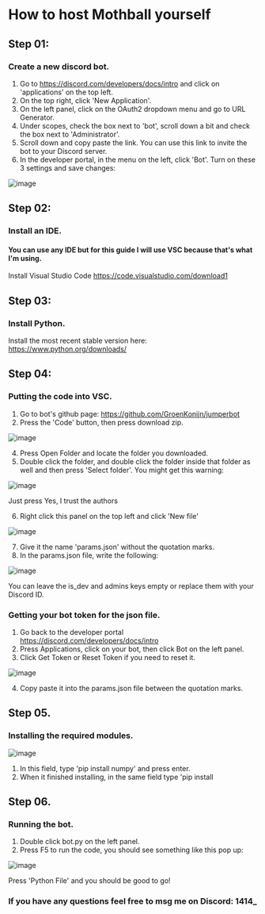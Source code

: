 # How to host Mothball yourself

## Step 01:
### Create a new discord bot.
1. Go to https://discord.com/developers/docs/intro and click on 'applications' on the top left.
2. On the top right, click 'New Application'.
3. On the left panel, click on the OAuth2 dropdown menu and go to URL Generator.
4. Under scopes, check the box next to 'bot', scroll down a bit and check the box next to 'Administrator'.
5. Scroll down and copy paste the link. You can use this link to invite the bot to your Discord server.
6. In the developer portal, in the menu on the left, click 'Bot'. Turn on these 3 settings and save changes:

![image](https://github.com/GroenKonijn/jumperbot/assets/94995135/96bc29be-5b2d-4318-af30-7ef4a192f0f2)

## Step 02:
### Install an IDE.
#### You can use any IDE but for this guide I will use VSC because that's what I'm using.
Install Visual Studio Code https://code.visualstudio.com/download1

## Step 03:
### Install Python.
Install the most recent stable version here: https://www.python.org/downloads/

## Step 04:
### Putting the code into VSC.
1. Go to bot's github page: https://github.com/GroenKonijn/jumperbot
2. Press the 'Code' button, then press download zip.

![image](https://github.com/GroenKonijn/jumperbot/assets/94995135/471d2188-f585-458b-9ad4-f3b4865c8b55)

4. Press Open Folder and locate the folder you downloaded.
5. Double click the folder, and double click the folder inside that folder as well and then press 'Select folder'.
You might get this warning:

![image](https://github.com/GroenKonijn/jumperbot/assets/94995135/40caee06-8348-47f4-8485-e2b9e6bffd0c)

   Just press Yes, I trust the authors

6. Right click this panel on the top left and click 'New file'

![image](https://github.com/GroenKonijn/jumperbot/assets/94995135/15596f4f-e71f-4fde-a113-d0dc1c8d946e)

7. Give it the name 'params.json' without the quotation marks.
8. In the params.json file, write the following:

![image](https://github.com/GroenKonijn/jumperbot/assets/94995135/ffa3a417-6f6b-4088-b5cd-9b649a159423)

   You can leave the is_dev and admins keys empty or replace them with your Discord ID.

### Getting your bot token for the json file.
1. Go back to the developer portal https://discord.com/developers/docs/intro
2. Press Applications, click on your bot, then click Bot on the left panel.
3. Click Get Token or Reset Token if you need to reset it.

![image](https://github.com/GroenKonijn/jumperbot/assets/94995135/be27910e-39aa-425f-9c0d-5156290df74a)

4. Copy paste it into the params.json file between the quotation marks.

## Step 05.
### Installing the required modules.

![image](https://github.com/GroenKonijn/jumperbot/assets/94995135/305489b0-1cc4-4fd7-9b65-76a242055ab1)

1. In this field, type 'pip install numpy' and press enter.
2. When it finished installing, in the same field type 'pip install

## Step 06.
### Running the bot.
1. Double click bot.py on the left panel.
2. Press F5 to run the code, you should see something like this pop up:

![image](https://github.com/GroenKonijn/jumperbot/assets/94995135/8add04d4-227e-4035-82bc-9f675c9888d1)

   Press 'Python File' and you should be good to go!


### If you have any questions feel free to msg me on Discord: 1414_
   
